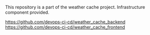 This repository is a part of the weather cache project. Infrastructure component provided. 

https://github.com/devops-ci-cd/weather_cache_backend
https://github.com/devops-ci-cd/weather_cache_frontend
